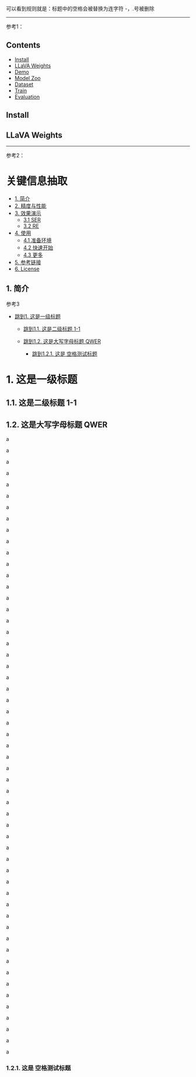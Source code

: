可以看到规则就是：标题中的空格会被替换为连字符 -，.号被删除

---

参考1： 

## Contents
- [Install](#install)
- [LLaVA Weights](#llava-weights)
- [Demo](#Demo)
- [Model Zoo](https://github.com/haotian-liu/LLaVA/blob/main/docs/MODEL_ZOO.md)
- [Dataset](https://github.com/haotian-liu/LLaVA/blob/main/docs/Data.md)
- [Train](#train)
- [Evaluation](#evaluation)

## Install

## LLaVA Weights

*** 

参考2：

# 关键信息抽取

- [1. 简介](#1-简介)
- [2. 精度与性能](#2-精度与性能)
- [3. 效果演示](#3-效果演示)
  - [3.1 SER](#31-ser)
  - [3.2 RE](#32-re)
- [4. 使用](#4-使用)
  - [4.1 准备环境](#41-准备环境)
  - [4.2 快速开始](#42-快速开始)
  - [4.3 更多](#43-更多)
- [5. 参考链接](#5-参考链接)
- [6. License](#6-License)


## 1. 简介

参考3

* [跳到1. 这是一级标题](#1-这是一级标题)

  * [跳到1.1. 这是二级标题 1-1](#11-这是二级标题-1-1)

  * [跳到1.2. 这是大写字母标题 QWER](#12-这是大写字母标题-qwer)

    * [跳到1.2.1. 这是 空格测试标题](#121-这是-空格测试标题)

    
# 1. 这是一级标题

 

## 1.1. 这是二级标题 1-1

 

## 1.2. 这是大写字母标题 QWER

 a

a

a

a

a


 a

a

a

a

a



 a

a

a

a

a



 a

a

a

a

a



 a

a

a

a

a




 a

a

a

a

a



 a

a

a

a

a


 a

a

a

a

a


 a

a

a

a

a


 a

a

a

a

a


 a

a

a

a

a


### 1.2.1. 这是 空格测试标题


